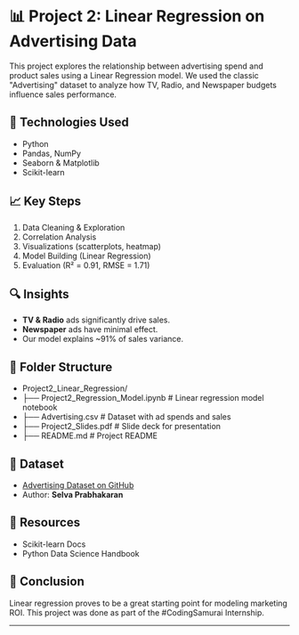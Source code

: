 # 📊 Project 2: Linear Regression on Advertising Data

This project explores the relationship between advertising spend and product sales using a Linear Regression model. We used the classic "Advertising" dataset to analyze how TV, Radio, and Newspaper budgets influence sales performance.

## 🔧 Technologies Used
- Python
- Pandas, NumPy
- Seaborn & Matplotlib
- Scikit-learn

## 📈 Key Steps
1. Data Cleaning & Exploration
2. Correlation Analysis
3. Visualizations (scatterplots, heatmap)
4. Model Building (Linear Regression)
5. Evaluation (R² = 0.91, RMSE = 1.71)

## 🔍 Insights
- **TV & Radio** ads significantly drive sales.
- **Newspaper** ads have minimal effect.
- Our model explains ~91% of sales variance.

## 📁 Folder Structure
- Project2_Linear_Regression/
- ├── Project2_Regression_Model.ipynb  # Linear regression model notebook
- ├── Advertising.csv                  # Dataset with ad spends and sales
- ├── Project2_Slides.pdf              # Slide deck for presentation
- ├── README.md                        # Project README

## 📝 Dataset
- [Advertising Dataset on GitHub](https://github.com/selva86/datasets/blob/master/Advertising.csv)
- Author: **Selva Prabhakaran**

## 📎 Resources
- Scikit-learn Docs
- Python Data Science Handbook

## 📌 Conclusion
Linear regression proves to be a great starting point for modeling marketing ROI. This project was done as part of the #CodingSamurai Internship.

---


